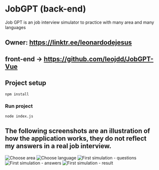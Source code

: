 # JobGPT (back-end)
Job GPT is an job interview simulator to practice with many area and many languages

## Owner: https://linktr.ee/leonardodejesus

## front-end -> https://github.com/leojdd/JobGPT-Vue

## Project setup
```
npm install
```

### Run project
```
node index.js
```

## The following screenshots are an illustration of how the application works, they do not reflect my answers in a real job interview.

![Choose area](https://github.com/leojdd/JobGPT/assets/47505789/76ddcaf4-da45-4932-bf6c-f27bad78fc7f)
![Choose language](https://github.com/leojdd/JobGPT/assets/47505789/8a5211e7-dce4-4853-88f6-8860629bc30f)
![First simulation - questions](https://github.com/leojdd/JobGPT/assets/47505789/37b4b90e-b889-4542-8214-511721c8f263)
![First simulation - answers](https://github.com/leojdd/JobGPT/assets/47505789/a0512b89-1f8b-4470-ba6a-83ee25e73a8d)
![First simulation - result](https://github.com/leojdd/JobGPT/assets/47505789/d32cb8a7-ceae-439d-82a7-40fc9c7b72fe)

